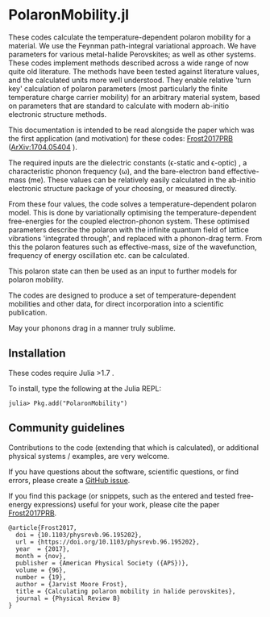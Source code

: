 # PolaronMobility.jl

These codes calculate the temperature-dependent polaron mobility for
a material. 
We use the Feynman path-integral variational approach. 
We have parameters for various metal-halide Perovskites; as well as other
systems. 
These codes implement methods described across a wide range of now quite old
literature. 
The methods have been tested against literature values, and the calculated
units more well understood. 
They enable relative 'turn key' calculation of polaron parameters (most
particularly the finite temperature charge carrier mobility) for an
arbitrary material system, based on parameters that are standard to calculate
with modern ab-initio electronic structure methods. 

This documentation is intended to be read alongside the paper which was the
first application (and motivation) for these codes: 
[Frost2017PRB](https://doi.org/10.1103/PhysRevB.96.195202)
([ArXiv:1704.05404](https://arxiv.org/abs/1704.05404) ).

The required inputs are the dielectric constants (ϵ-static and ϵ-optic)
, a characteristic phonon frequency (ω), and the bare-electron band
effective-mass (me).  These values can be relatively easily calculated in the
ab-initio electronic structure package of your choosing, or measured directly.

From these four values, the code solves a temperature-dependent polaron model.
This is done by variationally optimising the temperature-dependent
free-energies for the coupled
electron-phonon system.
These optimised parameters describe the polaron with the infinite quantum field
of lattice vibrations 'integrated through', and replaced with a phonon-drag
term.
From this the polaron features such as effective-mass, size of the
wavefunction, frequency of energy oscillation etc. can be calculated.

This polaron state can then be used as an input to further models for polaron
mobility.

The codes are designed to produce a set of temperature-dependent mobilities and
other data, for direct incorporation into a scientific publication.

May your phonons drag in a manner truly sublime.

## Installation

These codes require Julia >1.7 . 

To install, type the following at the Julia REPL:

```
julia> Pkg.add("PolaronMobility")
```

## Community guidelines

Contributions to the code (extending that which is calculated), or additional
physical systems / examples, are very welcome. 

If you have questions about the software, scientific questions, or find errors,
please create a [GitHub issue](https://github.com/Frost-group/PolaronMobility.jl/issues). 

If you find this package (or snippets, such as the entered and tested
free-energy expressions) useful for your work, please cite the paper 
[Frost2017PRB](https://doi.org/10.1103/PhysRevB.96.195202). 

```
@article{Frost2017,
  doi = {10.1103/physrevb.96.195202},
  url = {https://doi.org/10.1103/physrevb.96.195202},
  year  = {2017},
  month = {nov},
  publisher = {American Physical Society ({APS})},
  volume = {96},
  number = {19},
  author = {Jarvist Moore Frost},
  title = {Calculating polaron mobility in halide perovskites},
  journal = {Physical Review B}
}
```

